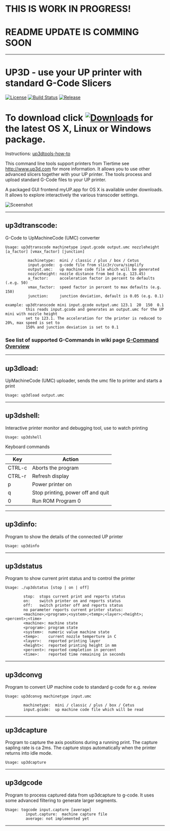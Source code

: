 # THIS IS WORK IN PROGRESS! 

# README UPDATE IS COMMING SOON


------------------------


# UP3D - use your UP printer with standard G-Code Slicers 
[![License](http://img.shields.io/:license-gpl2-blue.svg?style=flat-square)](http://www.gnu.org/licenses/gpl-2.0.html)
[![Build Status](https://travis-ci.org/UP3D-gcode/UP3D.svg?branch=master)](https://travis-ci.org/UP3D-gcode/UP3D) 
[![Release](https://img.shields.io/github/release/UP3D-gcode/UP3D.svg?maxAge=60)](https://github.com/UP3D-gcode/UP3D/releases/latest)

# To download click [![Downloads](https://img.shields.io/github/downloads/UP3D-gcode/UP3D/total.svg?maxAge=3600)](https://github.com/UP3D-gcode/UP3D/releases/latest) for the latest OS X, Linux or Windows package. 

Instructions: [up3dtools-how-to](http://stohn.de/3d/index.php/2016/03/10/up3dtools-little-how-to)

This command line tools support printers from Tiertime see http://www.up3d.com for more information. It allows you to use other advanced slicers together with your UP printer. The tools process and upload standard G-Code files to your UP printer.

A packaged GUI frontend myUP.app for OS X is available under downloads. It allows to explore interactively the various transcoder settings.

![Sceenshot](https://github.com/UP3D-gcode/UP3D/releases/download/0.7.4-UP3D-gcode/Screenshot.myUP.0.0.29.png)

---

## up3dtranscode: 

G-Code to UpMachineCode (UMC) converter
```
Usage: up3dtranscode machinetype input.gcode output.umc nozzleheight [a_factor] [vmax_factor] [junction]

          machinetype:  mini / classic / plus / box / Cetus
          input.gcode:  g-code file from slic3r/cura/simplify
          output.umc:   up machine code file which will be generated
          nozzleheight: nozzle distance from bed (e.g. 123.45)
          a_factor:     acceleration factor in percent to defaults (.e.g. 50)
          vmax_factor:  speed factor in percent to max defaults (e.g. 150)
          junction:     junction deviation, default is 0.05 (e.g. 0.1)          

example: up3dtranscode mini input.gcode output.umc 123.1  20  150  0.1
         this reads input.gcode and generates an output.umc for the UP mini with nozzle height
         set to 123.1. The acceleration for the printer is reduced to 20%, max speed is set to
         150% and junction deviation is set to 0.1   

```
### See list of supported G-Commands in wiki page [G-Command Overview](https://github.com/UP3D-gcode/UP3D/wiki/Supported-G-Code-Commands)
---

## up3dload: 

UpMachineCode (UMC) uploader, sends the umc file to printer and starts a print
```
Usage: up3dload output.umc
```
---

## up3dshell: 

Interactive printer monitor and debugging tool, use to watch printing
```
Usage: up3dshell
```
Keyboard commands

Key  |   Action
---   |   ---
CTRL-c   |   Aborts the program
CTRL-r   |   Refresh display
p   |   Power printer on
q   |   Stop printing, power off and quit
0   |   Run ROM Program 0

---

## up3dinfo: 

Program to show the details of the connected UP printer
```
Usage: up3dinfo
```
---

## up3dstatus

Program to show current print status and to control the printer
```
Usage: ./up3dstatus [stop | on | off]

        stop:  stops current print and reports status
        on:    switch printer on and reports status
        off:   switch printer off and reports status
        no parameter reports current printer status:
        <machine>;<program>;<system>;<temp>;<layer>;<height>;<percent>;<time>
        <machine>: machine state 
        <program>: program state 
        <system>:  numeric value machine state 
        <temp>:    current nozzle temperture in C
        <layer>:   reported printing layer
        <height>:  reported printing height in mm
        <percent>: reported completion in percent
        <time>:    reported time remaining in seconds
```
---

## up3dconvg

Program to convert UP machine code to standard g-code for e.g. review

```
Usage: up3dconvg machinetype input.umc

        machinetype:  mini / classic / plus / box / Cetus
        input.gcode:  up machine code file which will be read
```
---

## up3dcapture

Program to capture the axis positions during a running print. The capture sapling rate is ca 2ms. The capture stops automatically when the printer returns into idle mode.

```
Usage: up3dcapture
```
---

## up3dgcode

Program to process captured data from up3dcapture to g-code. It uses some advanced filtering to generate larger segments.

```
Usage: togcode input.capture [average]
         input.capture:  machine capture file
         average: not implemented yet
```
---
